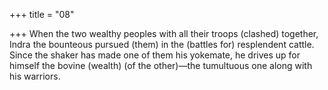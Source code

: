 +++
title = "08"

+++
When the two wealthy peoples with all their troops (clashed) together,  Indra the bounteous pursued (them) in the (battles for) resplendent  cattle.
Since the shaker has made one of them his yokemate, he drives up for  himself the bovine (wealth) (of the other)—the tumultuous one along  with his warriors.
